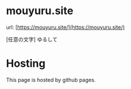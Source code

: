 # mouyuru.site
url: [https://mouyuru.site/](https://mouyuru.site/)

[任意の文字] ゆるして

# Hosting
This page is hosted by github pages.

